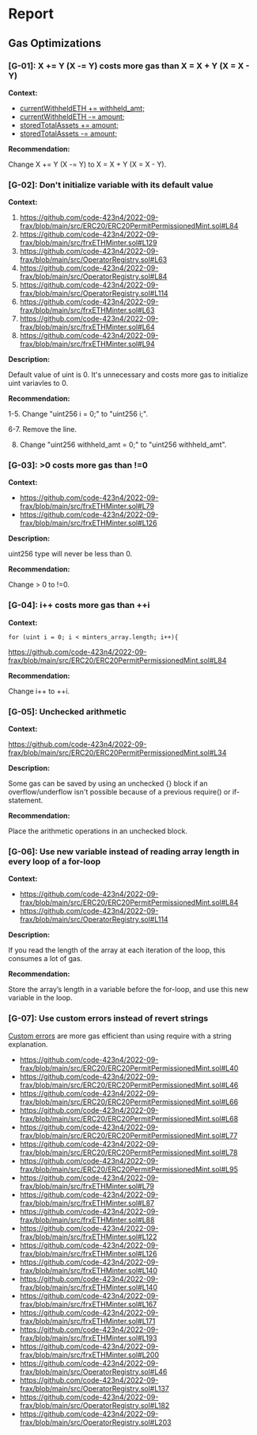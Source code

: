 # Report
## Gas Optimizations ## 

### [G-01]: X += Y (X -= Y) costs more gas than X = X + Y (X = X - Y)
**Context:** 

+ [currentWithheldETH += withheld_amt;](https://github.com/code-423n4/2022-09-frax/blob/main/src/frxETHMinter.sol#L97)
+ [currentWithheldETH -= amount;](https://github.com/code-423n4/2022-09-frax/blob/main/src/frxETHMinter.sol#L168)
+ [storedTotalAssets += amount;](https://github.com/corddry/ERC4626/blob/643cd044fac34bcbf64e1c3790a5126fec0dbec1/src/xERC4626.sol#L72)
+ [storedTotalAssets -= amount;](https://github.com/corddry/ERC4626/blob/643cd044fac34bcbf64e1c3790a5126fec0dbec1/src/xERC4626.sol#L67)

**Recommendation:**

Change X += Y (X -= Y) to X = X + Y (X = X - Y).

### [G-02]: Don't initialize variable with its default value 
**Context:** 

1. https://github.com/code-423n4/2022-09-frax/blob/main/src/ERC20/ERC20PermitPermissionedMint.sol#L84
2. https://github.com/code-423n4/2022-09-frax/blob/main/src/frxETHMinter.sol#L129
3. https://github.com/code-423n4/2022-09-frax/blob/main/src/OperatorRegistry.sol#L63
4. https://github.com/code-423n4/2022-09-frax/blob/main/src/OperatorRegistry.sol#L84
5. https://github.com/code-423n4/2022-09-frax/blob/main/src/OperatorRegistry.sol#L114
6. https://github.com/code-423n4/2022-09-frax/blob/main/src/frxETHMinter.sol#L63
7. https://github.com/code-423n4/2022-09-frax/blob/main/src/frxETHMinter.sol#L64
8. https://github.com/code-423n4/2022-09-frax/blob/main/src/frxETHMinter.sol#L94

**Description:**

Default value of uint is 0. It's unnecessary and costs more gas to initialize uint variavles to 0.

**Recommendation:**

1-5. Change "uint256 i = 0;" to "uint256 i;".

6-7. Remove the line.

8. Change "uint256 withheld_amt = 0;" to "uint256 withheld_amt".


### [G-03]: >0 costs more gas than !=0 
**Context:** 

+ https://github.com/code-423n4/2022-09-frax/blob/main/src/frxETHMinter.sol#L79
+ https://github.com/code-423n4/2022-09-frax/blob/main/src/frxETHMinter.sol#L126

**Description:**

uint256 type will never be less than 0.

**Recommendation:**

Change > 0 to !=0.

### [G-04]: i++ costs more gas than ++i 
**Context:**

```
for (uint i = 0; i < minters_array.length; i++){ 
```

https://github.com/code-423n4/2022-09-frax/blob/main/src/ERC20/ERC20PermitPermissionedMint.sol#L84

**Recommendation:**

Change i++ to ++i.


### [G-05]: Unchecked arithmetic
**Context:**

https://github.com/code-423n4/2022-09-frax/blob/main/src/ERC20/ERC20PermitPermissionedMint.sol#L34

**Description:**

Some gas can be saved by using an unchecked {} block if an overflow/underflow isn't possible because of a previous require() or if-statement.

**Recommendation:**

Place the arithmetic operations in an unchecked block.


### [G-06]: Use new variable instead of reading array length in every loop of a for-loop 
**Context:**

+ https://github.com/code-423n4/2022-09-frax/blob/main/src/ERC20/ERC20PermitPermissionedMint.sol#L84
+ https://github.com/code-423n4/2022-09-frax/blob/main/src/OperatorRegistry.sol#L114

**Description:**

If you read the length of the array at each iteration of the loop, this consumes a lot of gas.

**Recommendation:**

Store the array’s length in a variable before the for-loop, and use this new variable in the loop.


### [G-07]: Use custom errors instead of revert strings 

[Custom errors](https://blog.soliditylang.org/2021/04/21/custom-errors/) are more gas efficient than using require with a string explanation.

+ https://github.com/code-423n4/2022-09-frax/blob/main/src/ERC20/ERC20PermitPermissionedMint.sol#L40
+ https://github.com/code-423n4/2022-09-frax/blob/main/src/ERC20/ERC20PermitPermissionedMint.sol#L46
+ https://github.com/code-423n4/2022-09-frax/blob/main/src/ERC20/ERC20PermitPermissionedMint.sol#L66
+ https://github.com/code-423n4/2022-09-frax/blob/main/src/ERC20/ERC20PermitPermissionedMint.sol#L68
+ https://github.com/code-423n4/2022-09-frax/blob/main/src/ERC20/ERC20PermitPermissionedMint.sol#L77
+ https://github.com/code-423n4/2022-09-frax/blob/main/src/ERC20/ERC20PermitPermissionedMint.sol#L78
+ https://github.com/code-423n4/2022-09-frax/blob/main/src/ERC20/ERC20PermitPermissionedMint.sol#L95
+ https://github.com/code-423n4/2022-09-frax/blob/main/src/frxETHMinter.sol#L79
+ https://github.com/code-423n4/2022-09-frax/blob/main/src/frxETHMinter.sol#L87
+ https://github.com/code-423n4/2022-09-frax/blob/main/src/frxETHMinter.sol#L88
+ https://github.com/code-423n4/2022-09-frax/blob/main/src/frxETHMinter.sol#L122
+ https://github.com/code-423n4/2022-09-frax/blob/main/src/frxETHMinter.sol#L126
+ https://github.com/code-423n4/2022-09-frax/blob/main/src/frxETHMinter.sol#L140
+ https://github.com/code-423n4/2022-09-frax/blob/main/src/frxETHMinter.sol#L140
+ https://github.com/code-423n4/2022-09-frax/blob/main/src/frxETHMinter.sol#L167
+ https://github.com/code-423n4/2022-09-frax/blob/main/src/frxETHMinter.sol#L171
+ https://github.com/code-423n4/2022-09-frax/blob/main/src/frxETHMinter.sol#L193
+ https://github.com/code-423n4/2022-09-frax/blob/main/src/frxETHMinter.sol#L200
+ https://github.com/code-423n4/2022-09-frax/blob/main/src/OperatorRegistry.sol#L46
+ https://github.com/code-423n4/2022-09-frax/blob/main/src/OperatorRegistry.sol#L137
+ https://github.com/code-423n4/2022-09-frax/blob/main/src/OperatorRegistry.sol#L182
+ https://github.com/code-423n4/2022-09-frax/blob/main/src/OperatorRegistry.sol#L203